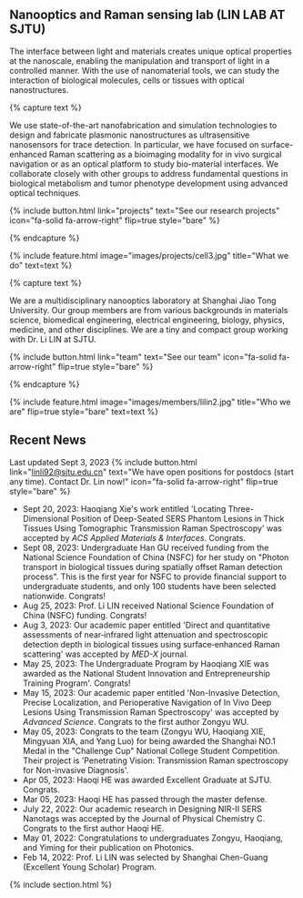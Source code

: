 ---
---

## Nanooptics and Raman sensing lab (LIN LAB AT SJTU)

The interface between light and materials creates unique optical properties at the nanoscale, enabling the manipulation and transport of light in a controlled manner. With the use of nanomaterial tools, we can study the interaction of biological molecules, cells or tissues with optical nanostructures.

{% capture text %}

We use state-of-the-art nanofabrication and simulation technologies to design and fabricate plasmonic nanostructures as ultrasensitive nanosensors for trace detection. In particular, we have focused on surface-enhanced Raman scattering as a bioimaging modality for in vivo surgical navigation or as an optical platform to study bio-material interfaces. We collaborate closely with other groups to address fundamental questions in biological metabolism and tumor phenotype development using advanced optical techniques.

{%
  include button.html
  link="projects"
  text="See our research projects"
  icon="fa-solid fa-arrow-right"
  flip=true
  style="bare"
%}

{% endcapture %}

{%
  include feature.html
  image="images/projects/cell3.jpg"
  title="What we do"
  text=text
%}

{% capture text %}

We are a multidisciplinary nanooptics laboratory at Shanghai Jiao Tong University. Our group members are from various backgrounds in materials science, biomedical engineering, electrical engineering, biology, physics, medicine, and other disciplines. We are a tiny and compact group working with Dr. Li LIN at SJTU.

{%
  include button.html
  link="team"
  text="See our team"
  icon="fa-solid fa-arrow-right"
  flip=true
  style="bare"
%}

{% endcapture %}

{% include feature.html image="images/members/lilin2.jpg" title="Who we are" flip=true style="bare" text=text %}

## Recent News

Last updated Sept 3, 2023
{%
  include button.html
  link="linli92@sjtu.edu.cn"
  text="We have open positions for postdocs (start any time). Contact Dr. Lin now!"
  icon="fa-solid fa-arrow-right"
  flip=true
  style="bare"
%}

- Sept 20, 2023: Haoqiang Xie's work entitled 'Locating Three-Dimensional Position of Deep-Seated SERS Phantom Lesions in Thick Tissues Using Tomographic Transmission Raman Spectroscopy' was accepted by *ACS Applied Materials & Interfaces*. Congrats.
- Sept 08, 2023: Undergraduate Han GU received funding from the National Science Foundation of China (NSFC) for her study on "Photon transport in biological tissues during spatially offset Raman detection process". This is the first year for NSFC to provide financial support to undergraduate students, and only 100 students have been selected nationwide. Congrats!
- Aug 25, 2023: Prof. Li LIN received National Science Foundation of China (NSFC) funding. Congrats!
- Aug 3, 2023: Our academic paper entitled 'Direct and quantitative assessments of near‑infrared light attenuation and spectroscopic detection depth in biological tissues using surface‑enhanced Raman scattering' was accepted by *MED-X* journal.
- May 25, 2023: The Undergraduate Program by Haoqiang XIE was awarded as the National Student Innovation and Entrepreneurship Training Program'. Congrats!
- May 15, 2023: Our academic paper entitled 'Non-Invasive Detection, Precise Localization, and Perioperative Navigation of In Vivo Deep Lesions Using Transmission Raman Spectroscopy' was accepted by *Advanced Science*. Congrats to the first author Zongyu WU.
- May 05, 2023: Congrats to the team (Zongyu WU, Haoqiang XIE, Mingyuan XIA, and Yang Luo) for being awarded the Shanghai NO.1 Medal in the "Challenge Cup" National College Student Competition. Their project is 'Penetrating Vision: Transmission Raman spectroscopy for Non-invasive Diagnosis'.
- Apr 05, 2023: Haoqi HE was awarded Excellent Graduate at SJTU. Congrats. 
- Mar 05, 2023: Haoqi HE has passed through the master defense.
- July 22, 2022: Our academic research in Designing NIR-II SERS Nanotags was accepted by the Journal of Physical Chemistry C. Congrats to the first author Haoqi HE.
- May 01, 2022: Congratulations to undergraduates Zongyu, Haoqiang, and Yiming for their publication on Photonics.
- Feb 14, 2022: Prof. Li LIN was selected by Shanghai Chen-Guang (Excellent Young Scholar) Program.

{% include section.html %}


